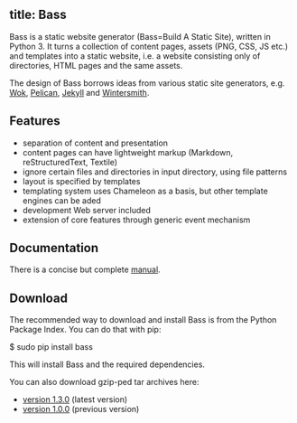 title: Bass
---

Bass is a static website generator (Bass=Build A Static Site), written in Python 3. It turns a
collection of content pages, assets (PNG, CSS, JS etc.) and templates into a static website, i.e.
 a website consisting only of directories, HTML pages and the same assets.

The design of Bass borrows ideas from various static site generators, e.g.
[Wok][wok], [Pelican][pelican], [Jekyll][jekyll] and [Wintersmith][wintersmith].

Features
--------

- separation of content and presentation
- content pages can have lightweight markup (Markdown, reStructuredText, Textile)
- ignore certain files and directories in input directory, using file patterns
- layout is specified by templates
- templating system uses Chameleon as a basis, but other template engines can be aded
- development Web server included
- extension of core features through generic event mechanism

[wok]: https://github.com/mythmon/wok
[static]: https://www.staticgen.com/
[wintersmith]: https://github.com/jnordberg/wintersmith
[pelican]: https://github.com/getpelican/pelican
[jekyll]: http://jekyllrb.com/

Documentation
-------------
There is a concise but complete [manual](/bass/manual.html).

Download
--------

The recommended way to download and install Bass is from the Python Package Index.
You can do that with pip:

$ sudo pip install bass

This will install Bass and the required dependencies.

You can also download gzip-ped tar archives here:

- [version 1.3.0](/bass/download/bass-1.3.0.tar.gz) (latest version)
- [version 1.0.0](/bass/download/bass-1.0.0.tar.gz) (previous version)
